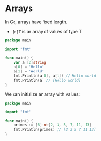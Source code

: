# Arrays

In Go, arrays have fixed length.

* `[n]T` is an array of values of type T

```go
package main

import "fmt"

func main() {
	var a [2]string
	a[0] = "Hello"
	a[1] = "World"
	fmt.Println(a[0], a[1]) // Hello world
	fmt.Println(a) // [Hello world]
}
```

We can initialize an array with values:

```go
package main

import "fmt"

func main() {
    primes := [6]int{2, 3, 5, 7, 11, 13}
	fmt.Println(primes) // [2 3 5 7 11 13]
}
```
